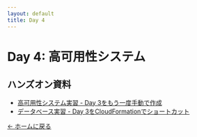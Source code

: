 ```yaml
---
layout: default
title: Day 4
---
```


# Day 4: 高可用性システム

## ハンズオン資料

- [高可用性システム実習 - Day 3をもう一度手動で作成](ha-system-lab/)
- [データベース実習 - Day 3をCloudFormationでショートカット](ha-system-lab/README-shortcut-with-cloudformation.md)

[← ホームに戻る](../)